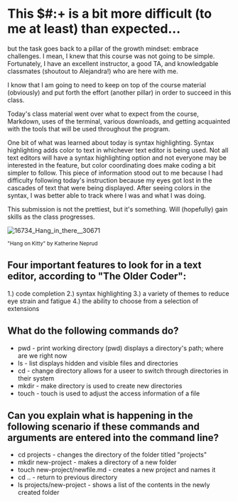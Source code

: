 # This $#:+ is a bit more difficult (to me at least) than expected...
but the task goes back to a pillar of the growth mindset: embrace challenges. I mean, I knew that this course was not going to be simple. Fortunately, I have an excellent instructor, a good TA, and knowledgable classmates (shoutout to Alejandra!) who are here with me.

I know that I am going to need to keep on top of the course material (obviously) and put forth the effort (another pillar) in order to succeed in this class. 

Today's class material went over what to expect from the course, Markdown, uses of the terminal, various downloads, and getting acquainted with the tools that will be used throughout the program.

One bit of what was learned about today is syntax highlighting. Syntax highlighting adds color to text in whichever text editor is being used. Not all text editors will have a syntax highlighting option and not everyone may be interested in the feature, but color coordinating does make coding a bit simpler to follow. This piece of information stood out to me because I had difficulty following today's instruction because my eyes got lost in the cascades of text that were being displayed. After seeing colors in the syntax, I was better able to track where I was and what I was doing.

This submission is not the prettiest, but it's something. Will (hopefully) gain skills as the class progresses.


![16734_Hang_in_there__30671](https://github.com/notbenohene/Reading-Notes/assets/33169836/f476145c-a52f-47c9-816d-5c82b93dae4d)

<sub>"Hang on Kitty" by Katherine Neprud</sub>


## Four important features to look for in a text editor, according to "The Older Coder":
1.) code completion 
2.) syntax highlighting 
3.) a variety of themes to reduce eye strain and fatigue
4.) the ability to choose from a selection of extensions 

## What do the following commands do?
* pwd - print working directory (pwd) displays a directory's path; where are we right now
* ls - list displays hidden and visible files and directories
* cd - change directory allows for a useer to switch through directories in their system 
* mkdir - make directory is used to create new directories
* touch - touch is used to adjust the access information of a file

## Can you explain what is happening in the following scenario if these commands and arguments are entered into the command line?
* cd projects - changes the directory of the folder titled "projects" 
* mkdir new-project - makes a directory of a new folder
* touch new-project/newfile.md - creates a new project and names it
* cd .. - return to previous directory
* ls projects/new-project - shows a list of the contents in the newly created folder


